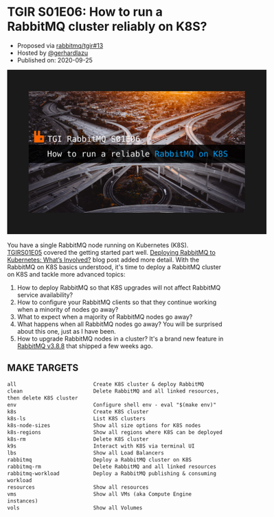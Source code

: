 # TGIR S01E06: How to run a RabbitMQ cluster reliably on K8S?

* Proposed via [rabbitmq/tgir#13](https://github.com/rabbitmq/tgir/issues/13)
* Hosted by [@gerhardlazu](https://twitter.com/gerhardlazu)
* Published on: 2020-09-25

<a href="https://www.youtube.com/watch?v=TGIRS01E06" target="_blank"><img src="video.jpg" border="50" /></a>

You have a single RabbitMQ node running on Kubernetes (K8S).
[TGIRS01E05](https://github.com/rabbitmq/tgir/tree/S01E05/s01/e05) covered the getting started part well.
[Deploying RabbitMQ to Kubernetes: What’s Involved?](https://www.rabbitmq.com/blog/2020/08/10/deploying-rabbitmq-to-kubernetes-whats-involved/) blog post added more detail.
With the RabbitMQ on K8S basics understood, it's time to deploy a RabbitMQ cluster on K8S and tackle more advanced topics:

1. How to deploy RabbitMQ so that K8S upgrades will not affect RabbitMQ service availability?
2. How to configure your RabbitMQ clients so that they continue working when a minority of nodes go away?
3. What to expect when a majority of RabbitMQ nodes go away?
4. What happens when all RabbitMQ nodes go away? You will be surprised about this one, just as I have been.
5. How to upgrade RabbitMQ nodes in a cluster? It's a brand new feature in [RabbitMQ v3.8.8](https://github.com/rabbitmq/rabbitmq-server/releases/tag/v3.8.8) that shipped a few weeks ago.


## MAKE TARGETS

```
all                         Create K8S cluster & deploy RabbitMQ
clean                       Delete RabbitMQ and all linked resources, then delete K8S cluster
env                         Configure shell env - eval "$(make env)"
k8s                         Create K8S cluster
k8s-ls                      List K8S clusters
k8s-node-sizes              Show all size options for K8S nodes
k8s-regions                 Show all regions where K8S can be deployed
k8s-rm                      Delete K8S cluster
k9s                         Interact with K8S via terminal UI
lbs                         Show all Load Balancers
rabbitmq                    Deploy a RabbitMQ cluster on K8S
rabbitmq-rm                 Delete RabbitMQ and all linked resources
rabbitmq-workload           Deploy a RabbitMQ publishing & consuming workload
resources                   Show all resources
vms                         Show all VMs (aka Compute Engine instances)
vols                        Show all Volumes
```
